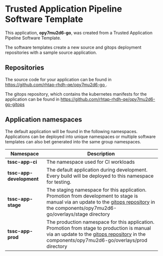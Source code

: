 # Trusted Application Pipeline Software Template

This application, **opy7mu2d6-go**, was created from a Trusted Application Pipeline Software Template.

The software templates create a new source and gitops deployment repositories with a sample source application. 

## Repositories

The source code for your application can be found in [https://github.com/rhtap-rhdh-qe/opy7mu2d6-go ](https://github.com/rhtap-rhdh-qe/opy7mu2d6-go ).
 
The gitops repository, which contains the kubernetes manifests for the application can be found in 
[https://github.com/rhtap-rhdh-qe/opy7mu2d6-go-gitops ](https://github.com/rhtap-rhdh-qe/opy7mu2d6-go-gitops ) 

## Application namespaces 

The default application will be found in the following namespaces. Applications can be deployed into unique namespaces or multiple software templates can also bet generated into the same group namespaces.  

|  Namespace   |  Description   |  
| -------- | -------- |
| **tssc-app-ci** | The namespace used for CI workloads |
| **tssc-app-development** | The default application during development. Every build will be deployed to this namespace for testing. |
| **tssc-app-stage** | The staging namespace for this application. Promotion from development to stage is manual via an update to the [gitops repository](https://github.com/rhtap-rhdh-qe/opy7mu2d6-go-gitops ) in the components/opy7mu2d6-go/overlays/stage directory |
| **tssc-app-prod** | The production namespace for this application. Promotion from stage to production is manual via an update to the [gitops repository](https://github.com/rhtap-rhdh-qe/opy7mu2d6-go-gitops ) in the components/opy7mu2d6-go/overlays/prod directory |